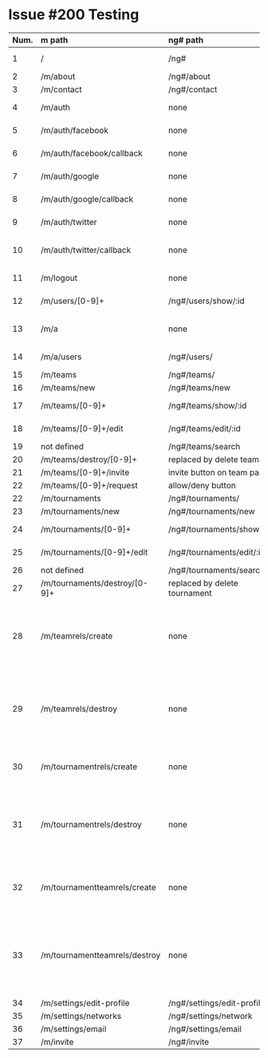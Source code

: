 Issue #200 Testing
===================

| Num.  |          m path                  |              ng# path                | status |     comments                    |
-------|:----------------------------------|:-------------------------------------|:-----|:----------------------------
| 1     |    /                             | /ng#                                 | &#x2713;   | login & logout ok
| 2     |    /m/about                      | /ng#/about                           | &#x2713;   |
| 3     |    /m/contact                    | /ng#/contact                         | &#x2713;   |
| 4     |    /m/auth                       | none                                 | N.A. | done at root
| 5     |    /m/auth/facebook              | none                                 | N.A. | handled by javascript
| 6     |    /m/auth/facebook/callback     | none                                 | N.A. | handled by javascript
| 7     |    /m/auth/google                | none                                 | &#x2713; | handled by javascript
| 8     |    /m/auth/google/callback       | none                                 | &#x2713; | handled by javascript
| 9     |    /m/auth/twitter               | none				                          | &#x2713; | handled by server
| 10    |    /m/auth/twitter/callback      | none				                          | &#x2713; | handled by server & client
| 11    |    /m/logout                     | none	 			                          | &#x2713; | handled by javascript
| 12    |    /m/users/[0-9]+      	       | /ng#/users/show/:id		              |	&#x2713;	 | [issue #249](https://github.com/santiaago/purple-wing/issues/249) -> closed
| 13    |    /m/a			                     | none				                          | N.A. | path is no longer necessary
| 14    |    /m/a/users			               | /ng#/users/			                    |	&#x2713;	 | [issue #250](https://github.com/santiaago/purple-wing/issues/250) -> closed
| 15    |    /m/teams			                 | /ng#/teams/			                    | &#x2713;	 |
| 16    |    /m/teams/new		               | /ng#/teams/new			                  |	&#x2713;   | 
| 17    |    /m/teams/[0-9]+		           | /ng#/teams/show/:id	  	            |	&#x2713;	 | [issue #251](https://github.com/santiaago/purple-wing/issues/251) -> closed
| 18    |    /m/teams/[0-9]+/edit	         | /ng#/teams/edit/:id		              |	&#x2713;	 | [issue #251](https://github.com/santiaago/purple-wing/issues/251) -> closed
| 19    |    not defined                   | /ng#/teams/search			              |	&#x2713;	 |
| 20    |    /m/teams/destroy/[0-9]+	     | replaced by delete team				      | &#x2713;   |
| 21    |    /m/teams/[0-9]+/invite        | invite button on team page		        | &#x2713;	 |
| 22    |    /m/teams/[0-9]+/request	     | allow/deny button		                | &#x2713;	 |
| 22    |    /m/tournaments		             | /ng#/tournaments/			              | &#x2713;   |
| 23    |    /m/tournaments/new		         | /ng#/tournaments/new		              |	&#x2713;   |
| 24    |    /m/tournaments/[0-9]+         | /ng#/tournaments/show/:id		        |	&#x2713;	 | [issue #252](https://github.com/santiaago/purple-wing/issues/252) -> closed
| 25    |    /m/tournaments/[0-9]+/edit    | /ng#/tournaments/edit/:id		        |	&#x2713;	 | [issue #252](https://github.com/santiaago/purple-wing/issues/252) -> closed
| 26    |    not defined		               | /ng#/tournaments/search		          | &#x2713;	 |
| 27    |    /m/tournaments/destroy/[0-9]+ | replaced by delete tournament        | &#x2713;   |
| 28    |    /m/teamrels/create            | none				                          | &#x2713;	 | relation created when join team or when create team
| 29    |    /m/teamrels/destroy	         | none				                          | &#x2713;   | relation created when leave team or when delete team
| 30    |    /m/tournamentrels/create      | none				                          | &#x2713;	 | relation created when join tournament
| 31    |    /m/tournamentrels/destroy     | none				                          | &#x2713;	 | relation created when leave tournament or when delete tournament
| 32    |    /m/tournamentteamrels/create  | none				                          | &#x2713;	 | relation created when join tournament as team
| 33    |    /m/tournamentteamrels/destroy | none				                          | &#x2713;	 | relation created when leave tournament as team or when delete tournament
| 34    |    /m/settings/edit-profile      | /ng#/settings/edit-profile           |	&#x2713;	 |
| 35    |    /m/settings/networks          | /ng#/settings/network		            | &#x2713; 	 |
| 36    |    /m/settings/email		         | /ng#/settings/email		              |	&#x2713;   |
| 37    |    /m/invite                     | /ng#/invite			                    |	&#x2713;   |
